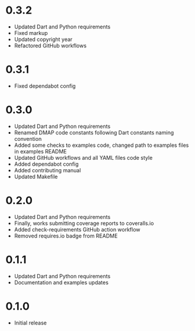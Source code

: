 [//]: # (dart-daap-client)
[//]: # (CHANGELOG.md)


# 0.3.2
* Updated Dart and Python requirements
* Fixed markup
* Updated copyright year
* Refactored GitHub workflows

# 0.3.1
* Fixed dependabot config

# 0.3.0
* Updated Dart and Python requirements
* Renamed DMAP code constants following Dart constants naming convention
* Added some checks to examples code, changed path to examples files in examples README
* Updated GitHub workflows and all YAML files code style
* Added dependabot config
* Added contributing manual
* Updated Makefile

# 0.2.0
* Updated Dart and Python requirements
* Finally, works submitting coverage reports to coveralls.io
* Added check-requirements GitHub action workflow
* Removed requires.io badge from README

# 0.1.1
* Updated Dart and Python requirements
* Documentation and examples updates

# 0.1.0
* Initial release
